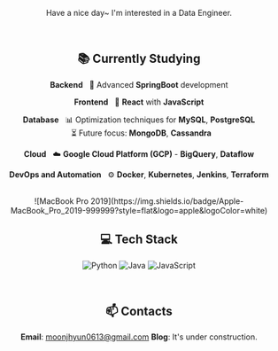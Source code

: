 <div align="center">

Have a nice day~ I'm interested in a Data Engineer.

<br>

## 📚 Currently Studying

**Backend**
  &nbsp; 🚀 Advanced **SpringBoot** development

**Frontend**
  &nbsp; 🎨 **React** with **JavaScript**

**Database**
  &nbsp; 📊 Optimization techniques for **MySQL**, **PostgreSQL**  
  &nbsp; ⏳ Future focus: **MongoDB**, **Cassandra**

**Cloud**
  &nbsp; ☁️ **Google Cloud Platform (GCP)** - **BigQuery**, **Dataflow**

**DevOps and Automation**
  &nbsp; ⚙️ **Docker**, **Kubernetes**, **Jenkins**, **Terraform**

<br>
![MacBook Pro 2019](https://img.shields.io/badge/Apple-MacBook_Pro_2019-999999?style=flat&logo=apple&logoColor=white)

## 💻 Tech Stack
![Python](https://img.shields.io/badge/Python-3776AB?style=flat&logo=python&logoColor=white)
![Java](https://img.shields.io/badge/Java-007396?style=flat&logo=java&logoColor=white)
![JavaScript](https://img.shields.io/badge/JavaScript-F7DF1E?style=flat&logo=javascript&logoColor=black)

<br>

## 📫 Contacts
**Email**: moonjhyun0613@gmail.com
**Blog**: It's under construction.

</div>
